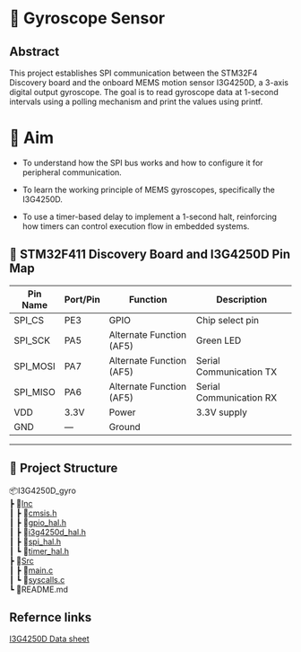 # 🧭 Gyroscope Sensor 
## Abstract
This project establishes SPI communication between the STM32F4 Discovery board and the onboard MEMS motion sensor I3G4250D, a 3-axis digital output gyroscope. The goal is to read gyroscope data at 1-second intervals using a polling mechanism and print the values using printf.

# 🎯 Aim
 - To understand how the SPI bus works and how to configure it for peripheral communication.

 - To learn the working principle of MEMS gyroscopes, specifically the I3G4250D.

 - To use a timer-based delay to implement a 1-second halt, reinforcing how timers can control execution flow in embedded systems.

## 🧷 STM32F411 Discovery Board and I3G4250D Pin Map

| Pin Name | Port/Pin | Function               | Description               |
|----------|----------|------------------------|---------------------------|
| SPI_CS   | PE3      | GPIO                    | Chip select pin       |
| SPI_SCK  | PA5      | Alternate Function (AF5)| Green LED                |
| SPI_MOSI | PA7      | Alternate Function (AF5)| Serial Communication TX  |
| SPI_MISO | PA6      | Alternate Function (AF5)| Serial Communication RX  |
| VDD      | 3.3V     | Power                  | 3.3V supply              |
| GND      | —        | Ground                 |                         |

---

## 📁 Project Structure
📦I3G4250D_gyro  
 ┣ 📂[Inc](./Inc/)  
 ┃ ┣ 📜[cmsis.h](./Inc/cmsis.h)  
 ┃ ┣ 📜[gpio_hal.h](./Inc/gpio_hal.h)  
 ┃ ┣ 📜[i3g4250d_hal.h](./Inc/i3g4250d_hal.h)  
 ┃ ┣ 📜[spi_hal.h](./Inc/spi_hal.h)  
 ┃ ┗ 📜[timer_hal.h](./Inc/timer_hal.h)  
 ┣ 📂[Src](./Src/)  
 ┃ ┣ 📜[main.c](./Src/main.c)  
 ┃ ┗ 📜[syscalls.c](./Src/syscalls.c)  
 ┗ 📜README.md

## Refernce links
[I3G4250D Data sheet](https://www.st.com/resource/en/datasheet/i3g4250d.pdf)